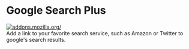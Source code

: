# Google Search Plus
[![addons.mozilla.org/](https://addons.cdn.mozilla.net/static/img/addons-buttons/AMO-button_2.png)](https://addons.mozilla.org/ja/firefox/addon/g-search-plus)  
Add a link to your favorite search service, such as Amazon or Twitter to google's search results.
